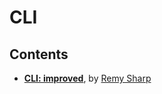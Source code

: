 # CLI

## Contents

- **[CLI: improved](https://remysharp.com/2018/08/23/cli-improved)**, by [Remy Sharp](https://remysharp.com/)
